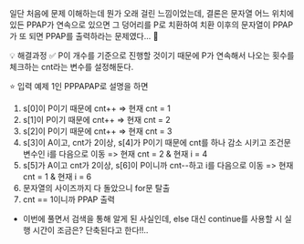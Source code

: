 일단 처음에 문제 이해하는데 뭔가 오래 걸린 느낌이었는데,
결론은 문자열 어느 위치에 있든 PPAP가 연속으로 있으면 그 덩어리를 P로 치환하여 치환 이후의 문자열이 PPAP가 또 되면 PPAP를 출력하라는 문제였다... 🥲

💡 해결과정
✅ P이 개수를 기준으로 진행할 것이기 때문에 P가 연속해서 나오는 횟수를 체크하는 cnt라는 변수를 설정해둔다.

⭐ 입력 예제 1인 PPPAPAP로 설명을 하면
1) s[0]이 P이기 때문에 cnt++ => 현재 cnt = 1
2) s[1]이 P이기 때문에 cnt++ => 현재 cnt = 2
3) s[2]이 P이기 때문에 cnt++ => 현재 cnt = 3
4) s[3]이 A이고, cnt가 2이상, s[4]가 P이기 때문에 cnt를 하나 감소 시키고 조건문 변수인 i를 다음으로 이동 => 현재 cnt = 2 & 현재 i = 4
5) s[5]가 A이고 cnt가 2이상, s[6]이 P이니까 cnt--하고 i를 다음으로 이동 => 현재 cnt = 1 & 현재 i = 6
6) 문자열의 사이즈까지 다 돌았으니 for문 탈출
7) cnt == 1이니까 PPAP 출력

+ 이번에 풀면서 검색을 통해 알게 된 사실인데, else 대신 continue를 사용할 시 실행 시간이 조금은? 단축된다고 한다!!..